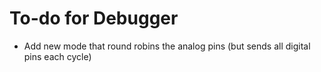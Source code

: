 To-do for Debugger
==================

* Add new mode that round robins the analog pins (but sends all digital pins each cycle)


